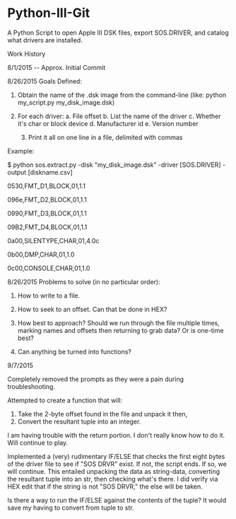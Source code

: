 # Python-III-Git
A Python Script to open Apple III DSK files, export SOS.DRIVER, and catalog what drivers are installed.

Work History

8/1/2015 -- Approx.
Initial Commit

8/26/2015
Goals Defined:

1. Obtain the name of the .dsk image from the command-line (like: python my_script.py my_disk_image.dsk)

2. For each driver:
    a. File offset
    b. List the name of the driver
    c. Whether it's char or block device
    d. Manufacturer id
    e. Version number

	3. Print it all on one line in a file, delimited with commas

Example:

$ python sos.extract.py -disk "my_disk_image.dsk" -driver [SOS.DRIVER] -output [diskname.csv]

0530,FMT_D1,BLOCK,01,1.1

096e,FMT_D2,BLOCK,01,1.1

0990,FMT_D3,BLOCK,01,1.1

09B2,FMT_D4,BLOCK,01,1.1

0a00,SILENTYPE,CHAR,01,4.0c

0b00,DMP,CHAR,01,1.0

0c00,CONSOLE,CHAR,01,1.0

8/26/2015
Problems to solve (in no particular order):

1. How to write to a file.

2. How to seek to an offset. Can that be done in HEX?

3. How best to approach? Should we run through the file multiple times, marking names and offsets then returning to grab data? Or is one-time best?

4. Can anything be turned into functions?

9/7/2015

Completely removed the prompts as they were a pain during troubleshooting.

Attempted to create a function that will:
1. Take the 2-byte offset found in the file and unpack it then,
2. Convert the resultant tuple into an integer.

I am having trouble with the return portion. I don't really know how to do it. Will continue to play.

Implemented a (very) rudimentary IF/ELSE that checks the first eight bytes of the driver file to see if "SOS DRVR" exist. If not, the script ends. If so, we will continue. This entailed unpacking the data as string-data, converting the resultant tuple into an str, then checking what's there. I did verify via HEX edit that if the string is not "SOS DRVR," the else will be taken.

Is there a way to run the IF/ELSE against the contents of the tuple? It would save my having to convert from tuple to str. 
